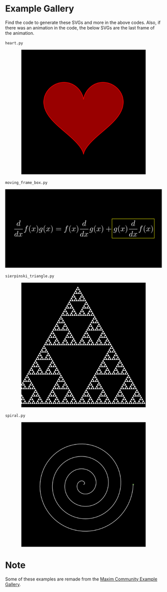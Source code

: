 # Example Gallery
Find the code to generate these SVGs and more in the above codes.
Also, if there was an animation in the code, the below SVGs are the last frame of the animation.

`heart.py`
<p align="center">
    <img width="400" padding-top="100%" src="./svgs/heart.svg">
</p>

`moving_frame_box.py`
<p align="center">
    <img width="600" padding-top="100%" src="./svgs/moving_frame_box.svg">
</p>

`sierpinski_triangle.py`
<p align="center">
    <img width="400" padding-top="100%" src="./svgs/sierpinski_triangle.svg">
</p>

`spiral.py`
<p align="center">
    <img width="400" padding-top="100%" src="./svgs/spiral.svg">
</p>

# Note
Some of these examples are remade from the [Maxim Community Example Gallery](https://docs.manim.community/en/stable/examples.html).
